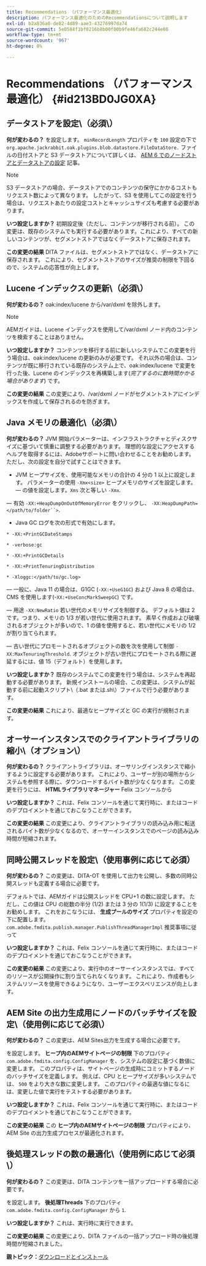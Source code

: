 ```yaml
---
title: Recommendations （パフォーマンス最適化）
description: パフォーマンス最適化のためのRecommendationsについて説明します
exl-id: b2a836a0-de82-4d89-aae3-43276997da74
source-git-commit: 5e0584f1bf0216b8b00f00b9fe46fa682c244e08
workflow-type: tm+mt
source-wordcount: '967'
ht-degree: 0%

---
```


# Recommendations （パフォーマンス最適化） {#id213BD0JG0XA}

## データストアを設定\（必須\）

**何が変わるの？**
を設定します。 `minRecordLength` プロパティを `100` 設定の下で `org.apache.jackrabbit.oak.plugins.blob.datastore.FileDataStore.` ファイルの日付ストアと S3 データストアについて詳しくは、 [AEM 6 でのノードストアとデータストアの設定](https://helpx.adobe.com/experience-manager/6-5/sites/deploying/using/data-store-config.html) 記事。

>[!NOTE]
>
> S3 データストアの場合、データストアでのコンテンツの保守にかかるコストもリクエスト数によって異なります。 したがって、S3 を使用してこの設定を行う場合は、リクエストあたりの設定コストとキャッシュサイズも考慮する必要があります。

**いつ設定しますか？**
初期設定後（ただし、コンテンツが移行される前）。 この変更は、既存のシステムでも実行する必要があります。これにより、すべての新しいコンテンツが、セグメントストアではなくデータストアに保存されます。

**この変更の結果**
DITA ファイルは、セグメントストアではなく、データストアに保存されます。 これにより、セグメントストアのサイズが推奨の制限を下回るので、システムの応答性が向上します。

## Lucene インデックスの更新\（必須\）

**何が変わるの？**
oak:index/lucene から/var/dxml を除外します。

>[!NOTE]
>
> AEMガイドは、Lucene インデックスを使用して/var/dxml ノード内のコンテンツを検索することはありません。

**いつ設定しますか？**
コンテンツを移行する前に新しいシステムでこの変更を行う場合は、oak:index/lucene の更新のみが必要です。 それ以外の場合は、コンテンツが既に移行されている既存のシステム上で、oak:index/lucene で変更を行った後、Lucene のインデックスを再構築します\(*完了するのに数時間かかる場合があります*\) です。

**この変更の結果**
この変更により、/var/dxml ノードがセグメントストアにインデックスを作成して保存されるのを防ぎます。

## Java メモリの最適化\（必須\）

**何が変わるの？**
JVM 開始パラメーターは、インフラストラクチャとディスクサイズに基づいて慎重に調整する必要があります。 理想的な設定にアクセスするヘルプを取得するには、Adobeサポートに問い合わせることをお勧めします。 ただし、次の設定を自分で試すことはできます。

- JVM ヒープサイズを、使用可能なメモリの合計の 4 分の 1 以上に設定します。 パラメーターの使用 `-Xmx<size>` ヒープメモリのサイズを設定します。  — の値を設定します。`Xms` 次と等しい `-Xmx`.

 — 有効 `-XX:+HeapDumpOnOutOfMemoryError` をクリックし、 `-XX:HeapDumpPath=</path/to/folder``>`.

- Java GC ログを次の形式で有効にします。

`* -XX:+PrintGCDateStamps`

`* -verbose:gc`

`* -XX:+PrintGCDetails`

`* -XX:+PrintTenuringDistribution`

`* -Xloggc:</path/to/gc.log>`

 — 一般に、Java 11 の場合は、G1GC \(`-XX:+UseG1GC`\) および Java 8 の場合は、CMS を使用します\(-`XX:+UseConcMarkSweepGC`\) です。

 — 用途 `-XX:NewRatio` 若い世代のメモリサイズを制御する。 デフォルト値は 2 です。つまり、メモリの 1/3 が若い世代に使用されます。 素早く作成および破壊されるオブジェクトが多いので、1 の値を使用すると、若い世代にメモリの 1/2 が割り当てられます。

 — 古い世代にプロモートされるオブジェクトの数を次を使用して制御 `-XX:MaxTenuringThreshold`. オブジェクトが古い世代にプロモートされる際に遅延するには、値 15（デフォルト）を使用します。

**いつ設定しますか？**
既存のシステムでこの変更を行う場合は、システムを再起動する必要があります。 新規インストールの場合、この変更は、システムが起動する前に起動スクリプト\（.bat または.sh\）ファイルで行う必要があります。

**この変更の結果**
これにより、最適なヒープサイズと GC の実行が規制されます。

## オーサーインスタンスでのクライアントライブラリの縮小\（オプション\）

**何が変わるの？**
クライアントライブラリは、オーサリングインスタンスで縮小するように設定する必要があります。 これにより、ユーザーが別の場所からシステムを参照する際に、ダウンロードするバイト数が少なくなります。 この変更を行うには、 **HTMLライブラリマネージャー** Felix コンソールから

**いつ設定しますか？**
これは、Felix コンソールを通じて実行時に、またはコードのデプロイメントを通じておこなうことができます。

**この変更の結果**
この変更により、クライアントライブラリの読み込み用に転送されるバイト数が少なくなるので、オーサーインスタンスでのページの読み込み時間が短縮されます。

## 同時公開スレッドを設定\（使用事例に応じて必須）

**何が変わるの？**
この変更は、DITA-OT を使用して出力を公開し、多数の同時公開スレッドも定義する場合に必要です。

デフォルトでは、AEMガイドは公開スレッドを CPU+1 の数に設定します。 ただし、この値は CPU の総数の半分 (1/2) または 3 分の 1(1/3) に設定することをお勧めします。 これをおこなうには、 **生成プールのサイズ** プロパティを設定の下に配置します。 `com.adobe.fmdita.publish.manager.PublishThreadManagerImpl` 推奨事項に従って

**いつ設定しますか？**
これは、Felix コンソールを通じて実行時に、またはコードのデプロイメントを通じておこなうことができます。

**この変更の結果**
この変更により、実行中のオーサーインスタンスでは、すべてのリソースが公開操作に割り当てられなくなります。 これにより、作成者もシステムリソースを使用できるようになり、ユーザーエクスペリエンスが向上します。

## AEM Site の出力生成用にノードのバッチサイズを設定\（使用例に応じて必須\）

**何が変わるの？**
この変更は、AEM Sites出力を生成する場合に必要です。

を設定します。 **ヒープ内のAEMサイトページの制限** 下のプロパティ `com.adobe.fmdita.config.ConfigManager` を、システムの設定に基づく数値に変更します。 このプロパティは、サイトページの生成時にコミットするノードのバッチサイズを定義します。 例えば、CPU とヒープサイズが多いシステムでは、 `500` をより大きな数に変更します。 このプロパティの最適な値になるには、変更した値で実行をテストする必要があります。

**いつ設定しますか？**
これは、Felix コンソールを通じて実行時に、またはコードのデプロイメントを通じておこなうことができます。

**この変更の結果**
この **ヒープ内のAEMサイトページの制限** プロパティにより、AEM Site の出力生成プロセスが最適化されます。

## 後処理スレッドの数の最適化\（使用例に応じて必須\）

**何が変わるの？**
この変更は、DITA コンテンツを一括アップロードする場合に必要です。

を設定します。 **後処理Threads** 下のプロパティ `com.adobe.fmdita.config.ConfigManager` から `1`.

**いつ設定しますか？**
これは、実行時に実行できます。

**この変更の結果**
この変更により、DITA ファイルの一括アップロード時の後処理時間が短縮されました。

**親トピック：**[&#x200B;ダウンロードとインストール](download-install.md)
